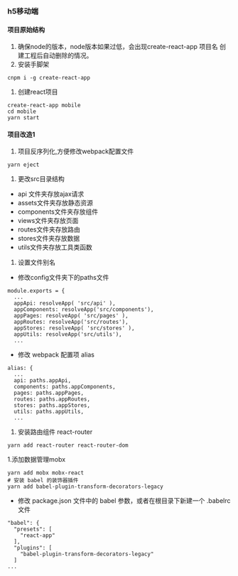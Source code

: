 ### h5移动端

#### 项目原始结构
1. 确保node的版本，node版本如果过低，会出现create-react-app 项目名 创建工程后自动删除的情况。
1. 安装手脚架
```
cnpm i -g create-react-app
```
1. 创建react项目
```
create-react-app mobile
cd mobile
yarn start
```

#### 项目改造1
1. 项目反序列化,方便修改webpack配置文件
```
yarn eject
```
1. 更改src目录结构
* api 文件夹存放ajax请求
* assets文件夹存放静态资源
* components文件夹存放组件
* views文件夹存放页面
* routes文件夹存放路由
* stores文件夹存放数据
* utils文件夹存放工具类函数
1. 设置文件别名
* 修改config文件夹下的paths文件
```
module.exports = {
  ...
  appApi: resolveApp( 'src/api' ),
  appComponents: resolveApp('src/components'),
  appPages: resolveApp( 'src/pages' ),
  appRoutes: resolveApp('src/routes'),
  appStores: resolveApp( 'src/stores' ),
  appUtils: resolveApp('src/utils'),
  ...
```
* 修改 webpack 配置项 alias
```
alias: {
  ...
  api: paths.appApi,
  components: paths.appComponents,
  pages: paths.appPages,
  routes: paths.appRoutes,
  stores: paths.appStores,
  utils: paths.appUtils,
  ...
```
1.  安装路由组件 react-router
```
yarn add react-router react-router-dom
```
1.添加数据管理mobx
```
yarn add mobx mobx-react
# 安装 babel 的装饰器插件
yarn add babel-plugin-transform-decorators-legacy
```
* 修改 package.json 文件中的 babel 参数，或者在根目录下新建一个 .babelrc 文件
```
"babel": {
  "presets": [
    "react-app"
  ],
  "plugins": [
    "babel-plugin-transform-decorators-legacy"
  ]
...
```